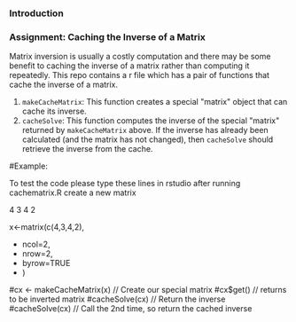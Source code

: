 ### Introduction

    
### Assignment: Caching the Inverse of a Matrix

Matrix inversion is usually a costly computation and there may be some
benefit to caching the inverse of a matrix rather than computing it
repeatedly. This repo contains a r file which has a pair of functions that
cache the inverse of a matrix.

1.  `makeCacheMatrix`: This function creates a special "matrix" object
    that can cache its inverse.
2.  `cacheSolve`: This function computes the inverse of the special
    "matrix" returned by `makeCacheMatrix` above. If the inverse has
    already been calculated (and the matrix has not changed), then
    `cacheSolve` should retrieve the inverse from the cache.


#Example:

To test the code please type these lines in rstudio after running cachematrix.R
create a new matrix

4 3
4 2

x<-matrix(c(4,3,4,2),
+ ncol=2,
+ nrow=2,
+ byrow=TRUE
+ )

#cx <- makeCacheMatrix(x) // Create our special matrix
#cx$get()                // returns to be inverted matrix
#cacheSolve(cx)         // Return the inverse
#cacheSolve(cx)        // Call the 2nd time, so return the cached inverse


